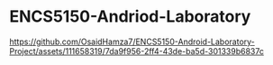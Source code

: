 # ENCS5150-Andriod-Laboratory
 


https://github.com/OsaidHamza7/ENCS5150-Android-Laboratory-Project/assets/111658319/7da9f956-2ff4-43de-ba5d-301339b6837c

